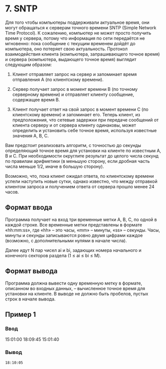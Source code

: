 # 7. SNTP

Для того чтобы компьютеры поддерживали актуальное время, они могут обращаться к серверам точного времени SNTP (Simple
Network Time Protocol). К сожалению, компьютер не может просто получить время у сервера, потому что информация по сети
передаётся не мгновенно: пока сообщение с текущим временем дойдёт до компьютера, оно потеряет свою актуальность.
Протокол взаимодействия клиента (компьютера, запрашивающего точное время) и сервера (компьютера, выдающего точное время)
выглядит следующим образом:

1. Клиент отправляет запрос на сервер и запоминает время отправления A (по клиентскому времени).

2. Сервер получает запрос в момент времени B (по точному серверному времени) и отправляет клиенту сообщение, содержащее
   время B.

3. Клиент получает ответ на свой запрос в момент времени C (по клиентскому времени) и запоминает его. Теперь клиент, из
   предположения, что сетевые задержки при передаче сообщений от клиента серверу и от сервера клиенту одинаковы, может
   определить и установить себе точное время, используя известные значения A, B, C.

Вам предстоит реализовать алгоритм, с точностью до секунды определяющий точное время для установки на клиенте по
известным A, B и C. При необходимости округлите результат до целого числа секунд по правилам арифметики (в меньшую
сторону, если дробная часть числа меньше 1/2, иначе в большую сторону).

Возможно, что, пока клиент ожидал ответа, по клиентскому времени успели наступить новые сутки, однако известно, что
между отправкой клиентом запроса и получением ответа от сервера прошло менее 24 часов.

## Формат ввода

Программа получает на вход три временные метки A, B, C, по одной в каждой строке. Все временные метки представлены в
формате «hh:mm:ss», где «hh» – это часы, «mm» – минуты, «ss» – секунды. Часы, минуты и секунды записываются ровно двумя
цифрами каждое (возможно, с дополнительными нулями в начале числа).

Далее идут N пар чисел ai и bi, задающих номера начального и конечного секторов раздела (1 ≤ ai ≤ bi ≤ M).

## Формат вывода

Программа должна вывести одну временную метку в формате, описанном во входных данных, – вычисленное точное время для
установки на клиенте. В выводе не должно быть пробелов, пустых строк в начале вывода.

## Пример 1

### Ввод

   15:01:00
   18:09:45
   15:01:40


### Вывод

    18:10:05

